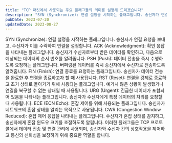 ```yaml
---
title: "TCP 패킷에서 사용되는 주요 플래그들의 의미를 설명해 드리겠습니다"
description: "SYN (Synchronize): 연결 설정을 시작하는 플래그입니다. 송신자가 연결 요청을 보내고, 수신자가 이를 수락하여 연결을 설정합니다.  ACK (Acknowledgment): 확인 응답을 나타내는 플래그입니다. 송신자가 수신자로부터 받은 데이터를 확인하고, 다음으로 예상되는 데..."
pubDate: 2023-07-20
updatedDate: 2023-08-27
---
```


SYN (Synchronize): 연결 설정을 시작하는 플래그입니다. 송신자가 연결 요청을 보내고, 수신자가 이를 수락하여 연결을 설정합니다.
ACK (Acknowledgment): 확인 응답을 나타내는 플래그입니다. 송신자가 수신자로부터 받은 데이터를 확인하고, 다음으로 예상되는 데이터의 순서 번호를 알려줍니다.
PSH (Push): 데이터 전송을 즉시 수행하도록 요청하는 플래그입니다. 버퍼링된 데이터를 즉시 송신자에서 수신자로 전송하도록 알려줍니다.
FIN (Finish): 연결 종료를 요청하는 플래그입니다. 송신자가 데이터 전송을 완료한 후 연결을 종료하고자 할 때 사용됩니다.
RST (Reset): 연결을 강제로 종료하고 초기 상태로 돌아가기 위해 사용되는 플래그입니다. 예기치 않은 상황이 발생했거나 연결을 복구할 수 없는 상태일 때 사용됩니다.
URG (Urgent): 긴급한 데이터가 포함되어 있음을 나타내는 플래그입니다. 송신자가 수신자에게 특정 데이터의 처리를 요청할 때 사용됩니다.
ECE (ECN Echo): 혼잡 제어를 위해 사용되는 플래그입니다. 송신자가 네트워크의 혼잡 상태를 알리는 목적으로 사용됩니다.
CWR (Congestion Window Reduced): 혼잡 제어 응답을 나타내는 플래그입니다. 수신자가 혼잡 상태를 감지하고, 송신자에게 혼잡 윈도우 크기를 조절하도록 알립니다.
이러한 플래그들은 TCP 프로토콜에서 데이터 전송 및 연결 관리에 사용되며, 송신자와 수신자 간의 상호작용을 제어하고 통신의 신뢰성을 보장하기 위해 중요한 역할을 합니다.